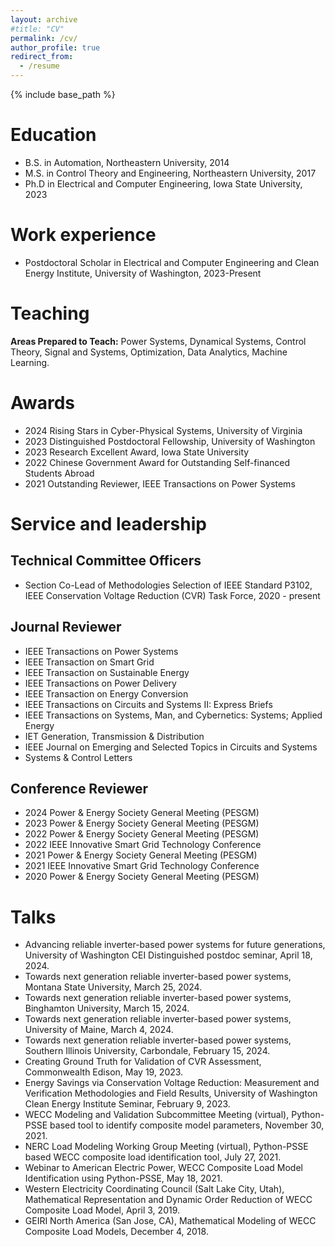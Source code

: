 ```yaml
---
layout: archive
#title: "CV"
permalink: /cv/
author_profile: true
redirect_from:
  - /resume
---
```


{% include base_path %}

# Education
* B.S. in Automation, Northeastern University, 2014
* M.S. in Control Theory and Engineering, Northeastern University, 2017
* Ph.D in Electrical and Computer Engineering, Iowa State University, 2023

# Work experience
* Postdoctoral Scholar in Electrical and Computer Engineering and Clean Energy Institute, University of Washington, 2023-Present
    
# Teaching
**Areas Prepared to Teach:** Power Systems, Dynamical Systems, Control Theory, Signal and Systems,
Optimization, Data Analytics, Machine Learning.

# Awards
* 2024 Rising Stars in Cyber-Physical Systems, University of Virginia
* 2023 Distinguished Postdoctoral Fellowship, University of Washington
* 2023 Research Excellent Award, Iowa State University
* 2022 Chinese Government Award for Outstanding Self-financed Students Abroad
* 2021 Outstanding Reviewer, IEEE Transactions on Power Systems
  
# Service and leadership <br> 
## Technical Committee Officers
* Section Co-Lead of Methodologies Selection of IEEE Standard P3102, IEEE Conservation Voltage
Reduction (CVR) Task Force, 2020 - present

## Journal Reviewer
* IEEE Transactions on Power Systems
* IEEE Transaction on Smart Grid
* IEEE Transaction on Sustainable Energy
* IEEE Transactions on Power Delivery
* IEEE Transaction on Energy Conversion
* IEEE Transactions on Circuits and Systems II: Express Briefs
* IEEE Transactions on Systems, Man, and Cybernetics: Systems; Applied Energy
* IET Generation, Transmission & Distribution
* IEEE Journal on Emerging and Selected Topics in Circuits and Systems
* Systems & Control Letters

## Conference Reviewer
* 2024 Power & Energy Society General Meeting (PESGM)
* 2023 Power & Energy Society General Meeting (PESGM)
* 2022 Power & Energy Society General Meeting (PESGM)
* 2022 IEEE Innovative Smart Grid Technology Conference
* 2021 Power & Energy Society General Meeting (PESGM)
* 2021 IEEE Innovative Smart Grid Technology Conference
* 2020 Power & Energy Society General Meeting (PESGM)

# Talks

*	Advancing reliable inverter-based power systems for future generations, University of Washington CEI Distinguished postdoc seminar, April 18, 2024.
*	Towards next generation reliable inverter-based power systems, Montana State University, March 25, 2024.
*	Towards next generation reliable inverter-based power systems, Binghamton University, March 15, 2024.
*	Towards next generation reliable inverter-based power systems, University of Maine, March 4, 2024.
*	Towards next generation reliable inverter-based power systems, Southern Illinois University, Carbondale, February 15, 2024.
*	Creating Ground Truth for Validation of CVR Assessment, Commonwealth Edison, May 19, 2023. 
* Energy Savings via Conservation Voltage Reduction: Measurement and Verification Methodologies and Field Results, University of Washington Clean Energy Institute Seminar, February 9, 2023.
* WECC Modeling and Validation Subcommittee Meeting (virtual), Python-PSSE based tool to identify composite model parameters, November 30, 2021.
* NERC Load Modeling Working Group Meeting (virtual), Python-PSSE based WECC composite load identification tool, July 27, 2021.
* Webinar to American Electric Power, WECC Composite Load Model Identification using Python-PSSE, May 18, 2021.
* Western Electricity Coordinating Council (Salt Lake City, Utah), Mathematical Representation and Dynamic Order Reduction of WECC Composite Load Model, April 3, 2019.
* GEIRI North America (San Jose, CA), Mathematical Modeling of WECC Composite Load Models, December 4, 2018.
